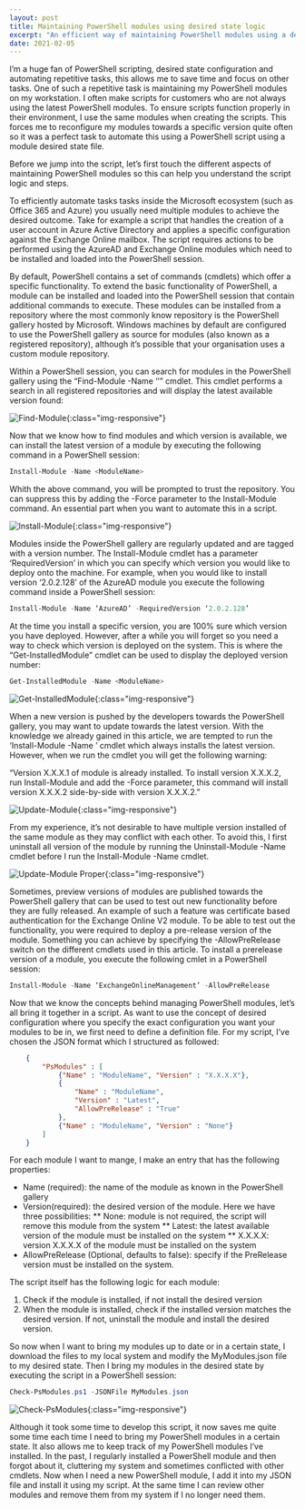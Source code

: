 ```yaml
---
layout: post
title: Maintaining PowerShell modules using desired state logic
excerpt: "An efficient way of maintaining PowerShell modules using a desired state file"
date: 2021-02-05
---
```

I’m a huge fan of PowerShell scripting, desired state configuration and automating repetitive tasks, this allows me to save time and focus on other tasks. One of such a repetitive task is maintaining my PowerShell modules on my workstation. I often make scripts for customers who are not always using the latest PowerShell modules. To ensure scripts function properly in their environment, I use the same modules when creating the scripts. This forces me to reconfigure my modules towards a specific version quite often so it was a perfect task to automate this using a PowerShell script using a module desired state file. 
 
Before we jump into the script, let’s first touch the different aspects of maintaining PowerShell modules so this can help you understand the script logic and steps. 

To efficiently automate tasks tasks inside the Microsoft ecosystem (such as Office 365 and Azure)  you usually need multiple modules to achieve the desired outcome. Take for example a script that handles the creation of a user account in Azure Active Directory and applies a specific configuration against the Exchange Online mailbox. The script requires actions to be performed using the AzureAD and Exchange Online modules which need to be installed and loaded into the PowerShell session.   

By default, PowerShell contains a set of commands (cmdlets) which offer a specific functionality. To extend the basic functionality of PowerShell, a module can be installed and loaded into the PowerShell session that contain additional commands to execute. These modules can be installed from a repository where the most commonly know repository is the PowerShell gallery hosted by Microsoft<Add Link>. Windows machines by default are configured to use the PowerShell gallery as source for modules (also known as a registered repository), although it’s possible that your organisation uses a custom module repository. 

Within a PowerShell session, you can search for modules in the PowerShell gallery using the “Find-Module -Name ‘<ModuleName>’” cmdlet. This cmdlet performs a search in all registered repositories and will display the latest available version found: 

![Find-Module](/assets/posts/20210205-01/Find-Module.png){:class="img-responsive"}

Now that we know how to find modules and which version is available, we can install the latest version of a module by executing the following command in a PowerShell session: 

```powershell
Install-Module -Name <ModuleName> 
```
Whith the above command, you will be prompted to trust the repository. You can suppress this by adding the -Force parameter to the Install-Module command. An essential part when you want to automate this in a script. 

![Install-Module](/assets/posts/20210205-01/Install-Module.png){:class="img-responsive"}

Modules inside the PowerShell gallery are regularly updated and are tagged with a version number. The Install-Module cmdlet has a parameter ‘RequiredVersion’ in which you can specify which version you would like to deploy onto the machine. For example, when you would like to install version ‘2.0.2.128’ of the AzureAD module you execute the following command inside a PowerShell session: 

```powershell
Install-Module -Name ‘AzureAD’ -RequiredVersion ‘2.0.2.128’ 
```
 At the time you install a specific version, you are 100% sure which version you have deployed. However, after a while you will forget so you need a way to check which version is deployed on the system. This is where the  “Get-InstalledModule” cmdlet can be used to display the deployed version number: 

  
```powershell
Get-InstalledModule -Name <ModuleName> 
```

![Get-InstalledModule](/assets/posts/20210205-01/Get-InstalledModule.png){:class="img-responsive"}

When a new version is pushed by the developers towards the PowerShell gallery, you may want to update towards the latest version. With the knowledge we already gained in this article, we are tempted to run the ‘Install-Module -Name <ModuleName>’ cmdlet which always installs the latest version. However, when we run the cmdlet you will get the following warning: 

“Version X.X.X.1 of module <ModuleName> is already installed. To install version X.X.X.2, run Install-Module and add the -Force parameter, this command will install version X.X.X.2 side-by-side with version X.X.X.2.” 

![Update-Module](/assets/posts/20210205-01/Update-Module.png){:class="img-responsive"}

From my experience, it’s not  desirable to have multiple version installed of the same module as they may conflict with each other. To avoid this, I first uninstall all version of the module by running the Uninstall-Module -Name <ModuleName> cmdlet before I run the Install-Module -Name <ModuleName> cmdlet. 

![Update-Module Proper](/assets/posts/20210205-01/Update-Module-Proper.png){:class="img-responsive"}

Sometimes, preview versions of modules are published towards the PowerShell gallery that can be used to test out new functionality before they are fully released. An example of such a feature was certificate based authentication for the Exchange Online V2 module. To be able to test out the functionality, you were required to deploy a pre-release version of the module. Something you can achieve by specifying the -AllowPreRelease switch on the different cmdlets used in this article. To install a prerelease version of a module, you execute the following cmlet in a PowerShell session: 

```powershell
Install-Module -Name ‘ExchangeOnlineManagement’ -AllowPreRelease 
```
 
Now that we know the concepts behind managing PowerShell modules, let’s all bring it together in a script. As want to use the concept of desired configuration where you specify the exact configuration you want your modules to be in, we first need to define a definition file. For my script, I’ve chosen the JSON format which I structured as followed: 

 
```json
    {
        "PsModules" : [
            {"Name" : "ModuleName", "Version" : "X.X.X.X"},
            {
                "Name" : "ModuleName", 
                "Version" : "Latest", 
                "AllowPreRelease" : "True" 
            },
            {"Name" : "ModuleName", "Version" : "None"}
        ]
    }
```
 
For each module I want to mange, I make an entry that has the following properties:

* Name (required): the name of the module as known in the PowerShell gallery 
* Version(required): the desired version of the module. Here we have three possibilities: 
** None: module is not required, the script will remove this module from the system 
** Latest: the latest available version of the module must be installed on the system 
** X.X.X.X: version X.X.X.X of the module must be installed on the system 
* AllowPreRelease (Optional, defaults to false): specify if the PreRelease version must be installed on the system. 

The script itself has the following logic for each module: 

1. Check if the module is installed, if not install the desired version 
2. When the module is installed, check if the installed version matches the desired version. If not, uninstall the module and install the desired version. 

So now when I want to bring my modules up to date or in a certain state, I download the files to my local system and modify the MyModules.json file to my desired state. Then I bring my modules in the desired state by executing the script in a PowerShell session:  

```powershell
Check-PsModules.ps1 -JSONFile MyModules.json 
```

![Check-PsModules](/assets/posts/20210205-01/PowerShell-Script.png){:class="img-responsive"}

Although it took some time to develop this script, it now saves me quite some time each time I need to bring my PowerShell modules in a certain state. It also allows me to keep track of my PowerShell modules I’ve installed. In the past, I regularly installed a PowerShell module and then forgot about it, cluttering my system and sometimes conflicted with other cmdlets. Now when I need a new PowerShell module, I add it into my JSON file and install it using my script. At the same time I can review other modules and remove them from my system if I no longer need them. 